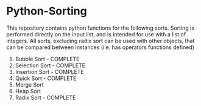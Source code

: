 # Python-Sorting
This repository contains python functions for the following sorts. Sorting is performed directly on the input list, and is intended for use with a list of integers. All sorts, excluding radix sort can be used with other objects, that can be compared between instances (i.e. has operators functions defined)
1. Bubble Sort - COMPLETE
2. Selection Sort - COMPLETE
3. Insertion Sort - COMPLETE
4. Quick Sort - COMPLETE
5. Merge Sort
6. Heap Sort
7. Radix Sort - COMPLETE
